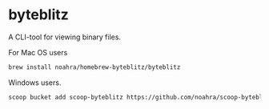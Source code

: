 # byteblitz

A CLI-tool for viewing binary files.

For Mac OS users

```bash
brew install noahra/homebrew-byteblitz/byteblitz
```
Windows users.
```bash
scoop bucket add scoop-byteblitz https://github.com/noahra/scoop-byteblitz && scoop install byteblitz
```
